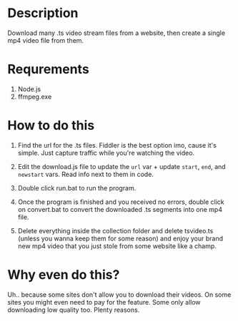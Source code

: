 # Description
Download many .ts video stream files from a website, then create a single mp4 video file from them.

# Requrements
1. Node.js
2. ffmpeg.exe

# How to do this

1. Find the url for the .ts files. Fiddler is the best option imo, cause it's simple. Just capture traffic while you're watching the video.

2. Edit the download.js file to update the ```url``` var + update ```start```, ```end```, and ```newstart``` vars. Read info next to them in code.

3. Double click run.bat to run the program. 

4. Once the program is finished and you received no errors, double click on convert.bat to convert the downloaded .ts segments into one mp4 file.

5. Delete everything inside the collection folder and delete tsvideo.ts (unless you wanna keep them for some reason) and enjoy your brand new mp4 video that you just stole from some website like a champ.

# Why even do this?

Uh.. because some sites don't allow you to download their videos. On some sites you might even need to pay for the feature. Some only allow downloading low quality too. Plenty reasons.
